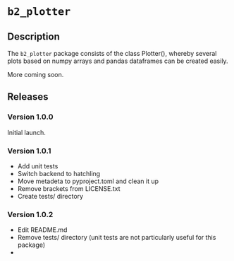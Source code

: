 # `b2_plotter`

## Description
The `b2_plotter` package consists of the class Plotter(), whereby several plots based on numpy arrays and pandas dataframes can be created easily. 

More coming soon.

## Releases

### Version 1.0.0
Initial launch.

### Version 1.0.1
- Add unit tests
- Switch backend to hatchling
- Move metadeta to pyproject.toml and clean it up
- Remove brackets from LICENSE.txt
- Create tests/ directory

### Version 1.0.2 
- Edit README.md
- Remove tests/ directory (unit tests are not particularly useful for this package)
-